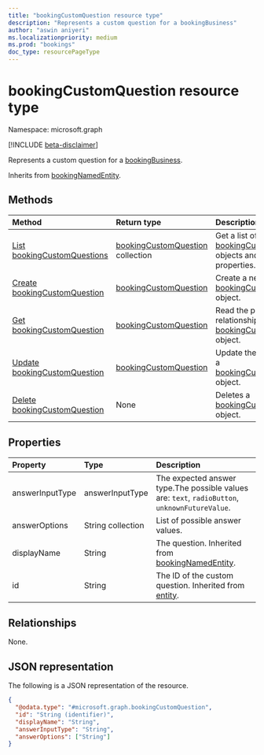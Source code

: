 ```yaml
---
title: "bookingCustomQuestion resource type"
description: "Represents a custom question for a bookingBusiness"
author: "aswin aniyeri"
ms.localizationpriority: medium
ms.prod: "bookings"
doc_type: resourcePageType
---
```


# bookingCustomQuestion resource type

Namespace: microsoft.graph

[!INCLUDE [beta-disclaimer](../../includes/beta-disclaimer.md)]

Represents a custom question for a [bookingBusiness](bookingbusiness.md).

Inherits from [bookingNamedEntity](../resources/bookingnamedentity.md).

## Methods

| Method                                                                         | Return type                                                               | Description                                                                                                       |
| :----------------------------------------------------------------------------- | :------------------------------------------------------------------------ | :---------------------------------------------------------------------------------------------------------------- |
| [List bookingCustomQuestions](../api/bookingcustomquestion-list.md)            | [bookingCustomQuestion](../resources/bookingcustomquestion.md) collection | Get a list of the [bookingCustomQuestion](../resources/bookingcustomquestion.md) objects and their properties.    |
| [Create bookingCustomQuestion](../api/bookingbusiness-post-customquestions.md) | [bookingCustomQuestion](../resources/bookingcustomquestion.md)            | Create a new [bookingCustomQuestion](../resources/bookingcustomquestion.md) object.                               |
| [Get bookingCustomQuestion](../api/bookingcustomquestion-get.md)               | [bookingCustomQuestion](../resources/bookingcustomquestion.md)            | Read the properties and relationships of a [bookingCustomQuestion](../resources/bookingcustomquestion.md) object. |
| [Update bookingCustomQuestion](../api/bookingcustomquestion-update.md)         | [bookingCustomQuestion](../resources/bookingcustomquestion.md)            | Update the properties of a [bookingCustomQuestion](../resources/bookingcustomquestion.md) object.                 |
| [Delete bookingCustomQuestion](../api/bookingcustomquestion-delete.md)         | None                                                                      | Deletes a [bookingCustomQuestion](../resources/bookingcustomquestion.md) object.                                  |

## Properties

| Property        | Type              | Description                                                                                               |
| :-------------- | :---------------- | :-------------------------------------------------------------------------------------------------------- |
| answerInputType | answerInputType   | The expected answer type.The possible values are: `text`, `radioButton`, `unknownFutureValue`.     |
| answerOptions   | String collection | List of possible answer values.                                                                    |
| displayName     | String            | The question. Inherited from [bookingNamedEntity](../resources/bookingnamedentity.md). |
| id              | String            | The ID of the custom question. Inherited from [entity](../resources/entity.md).                           |

## Relationships

None.

## JSON representation

The following is a JSON representation of the resource.

<!-- {
  "blockType": "resource",
  "keyProperty": "id",
  "@odata.type": "microsoft.graph.bookingCustomQuestion",
  "baseType": "microsoft.graph.bookingNamedEntity",
  "openType": false
}
-->

```json
{
  "@odata.type": "#microsoft.graph.bookingCustomQuestion",
  "id": "String (identifier)",
  "displayName": "String",
  "answerInputType": "String",
  "answerOptions": ["String"]
}
```
